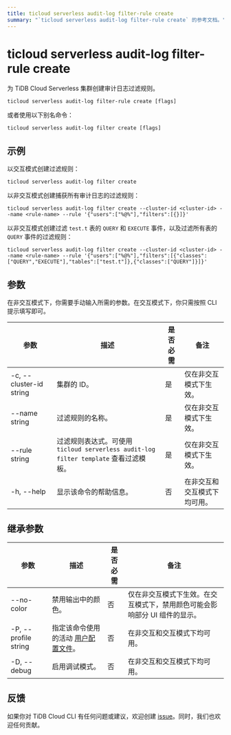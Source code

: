 ```yaml
---
title: ticloud serverless audit-log filter-rule create
summary: "`ticloud serverless audit-log filter-rule create` 的参考文档。"
---
```


# ticloud serverless audit-log filter-rule create

为 TiDB Cloud Serverless 集群创建审计日志过滤规则。

```shell
ticloud serverless audit-log filter-rule create [flags]
```

或者使用以下别名命令：

```shell
ticloud serverless audit-log filter create [flags]
```

## 示例

以交互模式创建过滤规则：

```shell
ticloud serverless audit-log filter create
```

以非交互模式创建捕获所有审计日志的过滤规则：

```shell
ticloud serverless audit-log filter create --cluster-id <cluster-id> --name <rule-name> --rule '{"users":["%@%"],"filters":[{}]}'
```

以非交互模式创建过滤 `test.t` 表的 `QUERY` 和 `EXECUTE` 事件，以及过滤所有表的 `QUERY` 事件的过滤规则：

```shell
ticloud serverless audit-log filter create --cluster-id <cluster-id> --name <rule-name> --rule '{"users":["%@%"],"filters":[{"classes":["QUERY","EXECUTE"],"tables":["test.t"]},{"classes":["QUERY"]}]}'
```

## 参数

在非交互模式下，你需要手动输入所需的参数。在交互模式下，你只需按照 CLI 提示填写即可。

| 参数                    | 描述                                                                                                   | 是否必需 | 备注                                               |
|-------------------------|--------------------------------------------------------------------------------------------------------|----------|----------------------------------------------------|
| -c, --cluster-id string | 集群的 ID。                                                                                            | 是       | 仅在非交互模式下生效。                            |
| --name string           | 过滤规则的名称。                                                                                       | 是       | 仅在非交互模式下生效。                            |
| --rule string           | 过滤规则表达式。可使用 `ticloud serverless audit-log filter template` 查看过滤模板。                   | 是       | 仅在非交互模式下生效。                            |
| -h, --help              | 显示该命令的帮助信息。                                                                                 | 否       | 在非交互和交互模式下均可用。                      |

## 继承参数

| 参数                 | 描述                                                                                          | 是否必需 | 备注                                                                                         |
|----------------------|-----------------------------------------------------------------------------------------------|----------|----------------------------------------------------------------------------------------------|
| --no-color           | 禁用输出中的颜色。                                                                            | 否       | 仅在非交互模式下生效。在交互模式下，禁用颜色可能会影响部分 UI 组件的显示。                   |
| -P, --profile string | 指定该命令使用的活动 [用户配置文件](/tidb-cloud/cli-reference.md#user-profile)。               | 否       | 在非交互和交互模式下均可用。                                                                |
| -D, --debug          | 启用调试模式。                                                                                | 否       | 在非交互和交互模式下均可用。                                                                |

## 反馈

如果你对 TiDB Cloud CLI 有任何问题或建议，欢迎创建 [issue](https://github.com/tidbcloud/tidbcloud-cli/issues/new/choose)。同时，我们也欢迎任何贡献。
